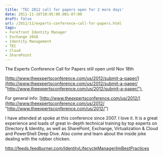 ```yaml
---
title: 'TEC 2012 call for papers open for 2 more days'
date: 2011-11-16T10:05:00.001-07:00
draft: false
url: /2011/11/experts-conference-call-for-papers.html
tags: 
- Forefront Identity Manager
- Exchange 2010
- Identity Management
- TEC
- Cloud
- SharePoint
---
```


The Experts Conference Call for Papers still open until Nov 18th

[http://www.theexpertsconference.com/us/2012/submit-a-paper/](http://www.theexpertsconference.com/us/2012/submit-a-paper/ "http://www.theexpertsconference.com/us/2012/submit-a-paper/") 

For general info: [http://www.theexpertsconference.com/us/2012/](http://www.theexpertsconference.com/us/2012/ "http://www.theexpertsconference.com/us/2012/")

I have attended at spoke at this conference since 2007. I love it. It is a great experience and loads of great in-depth technical training by top experts on Directory & Identity, as well as SharePoint, Exchange, Virtualization & Cloud and PowerShell Deep Dive. Also come and learn about the inside joke dealing with the rubber chicken.

http://feeds.feedburner.com/IdentityLifecycleManagerilmBestPractices